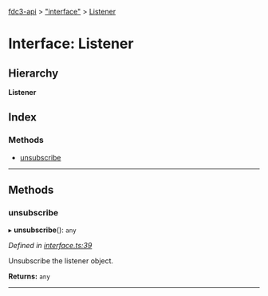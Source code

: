 [fdc3-api](../README.md) > ["interface"](../modules/_interface_.md) > [Listener](../interfaces/_interface_.listener.md)

# Interface: Listener

## Hierarchy

**Listener**

## Index

### Methods

* [unsubscribe](_interface_.listener.md#unsubscribe)

---

## Methods

<a id="unsubscribe"></a>

###  unsubscribe

▸ **unsubscribe**(): `any`

*Defined in [interface.ts:39](https://github.com/nkolba/API/blob/a2fa321/src/interface.ts#L39)*

Unsubscribe the listener object.

**Returns:** `any`

___


